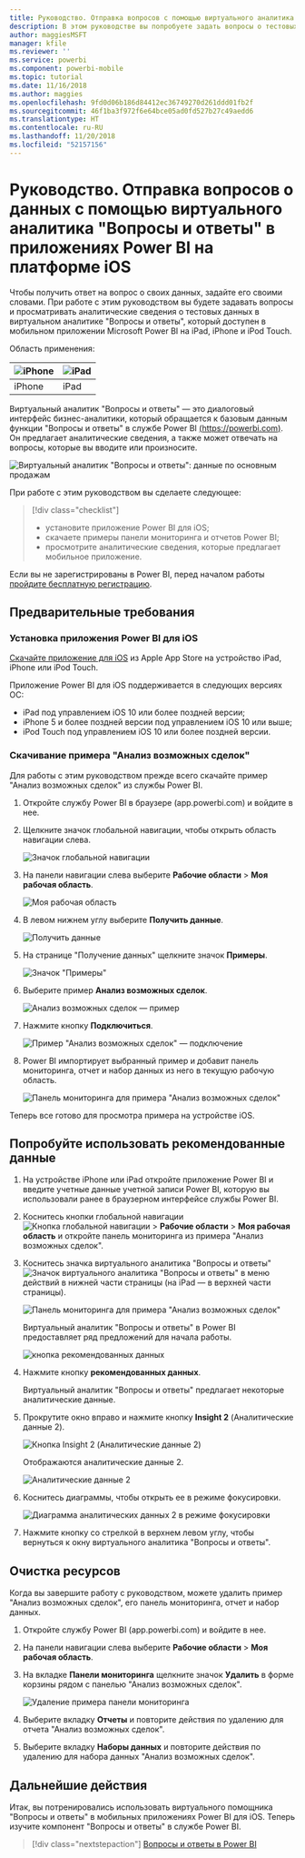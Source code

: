 ```yaml
---
title: Руководство. Отправка вопросов с помощью виртуального аналитика "Вопросы и ответы" в приложениях iOS
description: В этом руководстве вы попробуете задать вопросы о тестовых данных в свободной текстовой форме с помощью виртуального аналитика "Вопросы и ответы" в мобильном приложении Power BI на устройстве iOS.
author: maggiesMSFT
manager: kfile
ms.reviewer: ''
ms.service: powerbi
ms.component: powerbi-mobile
ms.topic: tutorial
ms.date: 11/16/2018
ms.author: maggies
ms.openlocfilehash: 9fd0d06b186d84412ec36749270d261ddd01fb2f
ms.sourcegitcommit: 46f1ba3f972f6e64bce05ad0fd527b27c49aedd6
ms.translationtype: HT
ms.contentlocale: ru-RU
ms.lasthandoff: 11/20/2018
ms.locfileid: "52157156"
---
```

# <a name="tutorial-ask-questions-about-your-data-with-the-qa-virtual-analyst-in-the-power-bi-ios-apps"></a>Руководство. Отправка вопросов о данных с помощью виртуального аналитика "Вопросы и ответы" в приложениях Power BI на платформе iOS

Чтобы получить ответ на вопрос о своих данных, задайте его своими словами. При работе с этим руководством вы будете задавать вопросы и просматривать аналитические сведения о тестовых данных в виртуальном аналитике "Вопросы и ответы", который доступен в мобильном приложении Microsoft Power BI на iPad, iPhone и iPod Touch. 

Область применения:

| ![iPhone](./media/tutorial-mobile-apps-ios-qna/iphone-logo-50-px.png) | ![iPad](./media/tutorial-mobile-apps-ios-qna/ipad-logo-50-px.png) |
|:--- |:--- |
| iPhone |iPad |

Виртуальный аналитик "Вопросы и ответы" — это диалоговый интерфейс бизнес-аналитики, который обращается к базовым данным функции "Вопросы и ответы" в службе Power BI [(https://powerbi.com)](https://powerbi.com). Он предлагает аналитические сведения, а также может отвечать на вопросы, которые вы вводите или произносите.

![Виртуальный аналитик "Вопросы и ответы": данные по основным продажам](./media/tutorial-mobile-apps-ios-qna/power-bi-ios-q-n-a-top-sale-intro.png)

При работе с этим руководством вы сделаете следующее:

> [!div class="checklist"]
> * установите приложение Power BI для iOS;
> * скачаете примеры панели мониторинга и отчетов Power BI;
> * просмотрите аналитические сведения, которые предлагает мобильное приложение.

Если вы не зарегистрированы в Power BI, перед началом работы [пройдите бесплатную регистрацию](https://app.powerbi.com/signupredirect?pbi_source=web).

## <a name="prerequisites"></a>Предварительные требования

### <a name="install-the-power-bi-for-ios-app"></a>Установка приложения Power BI для iOS
[Скачайте приложение для iOS](http://go.microsoft.com/fwlink/?LinkId=522062 "Скачайте приложение для iPhone") из Apple App Store на устройство iPad, iPhone или iPod Touch.

Приложение Power BI для iOS поддерживается в следующих версиях ОС:
- iPad под управлением iOS 10 или более поздней версии;
- iPhone 5 и более поздней версии под управлением iOS 10 или выше; 
- iPod Touch под управлением iOS 10 или более поздней версии.

### <a name="download-the-opportunity-analysis-sample"></a>Скачивание примера "Анализ возможных сделок"
Для работы с этим руководством прежде всего скачайте пример "Анализ возможных сделок" из службы Power BI.

1. Откройте службу Power BI в браузере (app.powerbi.com) и войдите в нее.

1. Щелкните значок глобальной навигации, чтобы открыть область навигации слева.

    ![Значок глобальной навигации](./media/tutorial-mobile-apps-ios-qna/power-bi-android-quickstart-global-nav-icon.png)

2. На панели навигации слева выберите **Рабочие области** > **Моя рабочая область**.

    ![Моя рабочая область](./media/tutorial-mobile-apps-ios-qna/power-bi-android-quickstart-my-workspace.png)

3. В левом нижнем углу выберите **Получить данные**.
   
    ![Получить данные](./media/tutorial-mobile-apps-ios-qna/power-bi-get-data.png)

3. На странице "Получение данных" щелкните значок **Примеры**.
   
   ![Значок "Примеры"](./media/tutorial-mobile-apps-ios-qna/power-bi-samples-icon.png)

4. Выберите пример **Анализ возможных сделок**.
 
    ![Анализ возможных сделок — пример](./media/tutorial-mobile-apps-ios-qna/power-bi-oa.png)
 
8. Нажмите кнопку **Подключиться**.  
  
   ![Пример "Анализ возможных сделок" — подключение](./media/tutorial-mobile-apps-ios-qna/opportunity-connect.png)
   
5. Power BI импортирует выбранный пример и добавит панель мониторинга, отчет и набор данных из него в текущую рабочую область.
   
   ![Панель мониторинга для примера "Анализ возможных сделок"](./media/tutorial-mobile-apps-ios-qna/power-bi-service-opportunity-sample.png)

Теперь все готово для просмотра примера на устройстве iOS.

## <a name="try-featured-insights"></a>Попробуйте использовать рекомендованные данные
1. На устройстве iPhone или iPad откройте приложение Power BI и введите учетные данные учетной записи Power BI, которую вы использовали ранее в браузерном интерфейсе службы Power BI.

1.  Коснитесь кнопки глобальной навигации ![Кнопка глобальной навигации](./media/tutorial-mobile-apps-ios-qna/power-bi-iphone-global-nav-button.png) > **Рабочие области** > **Моя рабочая область** и откройте панель мониторинга из примера "Анализ возможных сделок".

2. Коснитесь значка виртуального аналитика "Вопросы и ответы" ![Значок виртуального аналитика "Вопросы и ответы"](./media/tutorial-mobile-apps-ios-qna/power-bi-ios-q-n-a-icon.png) в меню действий в нижней части страницы (на iPad — в верхней части страницы).

     ![Панель мониторинга для примера "Анализ возможных сделок"](./media/tutorial-mobile-apps-ios-qna/power-bi-ios-qna-opportunity-analysis.png)

     Виртуальный аналитик "Вопросы и ответы" в Power BI предоставляет ряд предложений для начала работы.

     ![кнопка рекомендованных данных](./media/tutorial-mobile-apps-ios-qna/power-bi-ios-qna-suggest-insights.png)
3. Нажмите кнопку **рекомендованных данных**.

     Виртуальный аналитик "Вопросы и ответы" предлагает некоторые аналитические данные.
4. Прокрутите окно вправо и нажмите кнопку **Insight 2** (Аналитические данные 2).

    ![Кнопка Insight 2 (Аналитические данные 2)](./media/tutorial-mobile-apps-ios-qna/power-bi-ios-qna-suggest-insight-2.png)

     Отображаются аналитические данные 2.

    ![Аналитические данные 2](./media/tutorial-mobile-apps-ios-qna/power-bi-ios-qna-show-insight-2.png)
5. Коснитесь диаграммы, чтобы открыть ее в режиме фокусировки.

    ![Диаграмма аналитических данных 2 в режиме фокусировки](./media/tutorial-mobile-apps-ios-qna/power-bi-ios-qna-open-insight-2.png)
6. Нажмите кнопку со стрелкой в верхнем левом углу, чтобы вернуться к окну виртуального аналитика "Вопросы и ответы".

## <a name="clean-up-resources"></a>Очистка ресурсов

Когда вы завершите работу с руководством, можете удалить пример "Анализ возможных сделок", его панель мониторинга, отчет и набор данных.

1. Откройте службу Power BI (app.powerbi.com) и войдите в нее.

2. На панели навигации слева выберите **Рабочие области** > **Моя рабочая область**.

3. На вкладке **Панели мониторинга** щелкните значок **Удалить** в форме корзины рядом с панелью "Анализ возможных сделок".

    ![Удаление примера панели мониторинга](./media/tutorial-mobile-apps-ios-qna/power-bi-service-delete-opportunity-sample.png)

4. Выберите вкладку **Отчеты** и повторите действия по удалению для отчета "Анализ возможных сделок".

5. Выберите вкладку **Наборы данных** и повторите действия по удалению для набора данных "Анализ возможных сделок".


## <a name="next-steps"></a>Дальнейшие действия

Итак, вы потренировались использовать виртуального помощника "Вопросы и ответы" в мобильных приложениях Power BI для iOS. Теперь изучите компонент "Вопросы и ответы" в службе Power BI.
> [!div class="nextstepaction"]
> [Вопросы и ответы в Power BI](../end-user-q-and-a.md)

